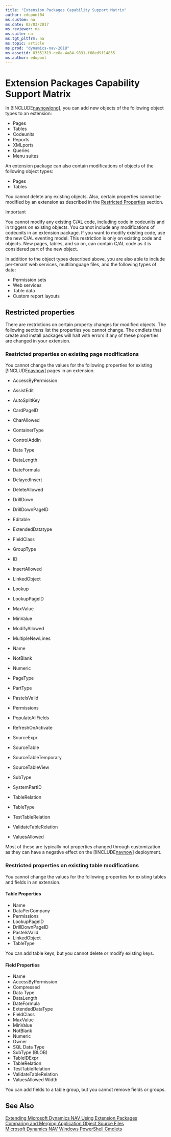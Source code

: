 ```yaml
---
title: "Extension Packages Capability Support Matrix"
author: edupont04
ms.custom: na
ms.date: 02/03/2017
ms.reviewer: na
ms.suite: na
ms.tgt_pltfrm: na
ms.topic: article
ms.prod: "dynamics-nav-2018"
ms.assetid: 83351319-ce8a-4a84-9831-f68ed9f14835
ms.author: edupont
---
```

# Extension Packages Capability Support Matrix
In [!INCLUDE[navnowlong](includes/navnowlong_md.md)], you can add new objects of the following object types to an extension:  

- Pages
- Tables
- Codeunits
- Reports
- XMLports
- Queries
- Menu suites  

An extension package can also contain modifications of objects of the following object types:  

- Pages
- Tables

You cannot delete any existing objects. Also, certain properties cannot be modified by an extension as described in the [Restricted Properties](#RestrictedProperties) section.  

> [!IMPORTANT]  
>  You cannot modify any existing C/AL code, including code in codeunits and in triggers on existing objects. You cannot include any modifications of codeunits in an extension package. If you want to modify existing code, use the new C/AL eventing model. This restriction is only on existing code and objects. New pages, tables, and so on, can contain C/AL code as it is considered part of the new object.  

In addition to the object types described above, you are also able to include per-tenant web services, multilanguage files, and the following types of data:

-	Permission sets  
-	Web services  
-	Table data  
-	Custom report layouts  


## <a name="RestrictedProperties"></a> Restricted properties  
 There are restrictions on certain property changes for modified objects. The following sections list the properties you cannot change. The cmdlets that create and install packages will halt with errors if any of these properties are changed in your extension.  

### Restricted properties on existing page modifications  
 You cannot change the values for the following properties for existing [!INCLUDE[navnow](includes/navnow_md.md)] pages in an extension.  

-   AccessByPermission  

-   AssistEdit  

-   AutoSplitKey  

-   CardPageID  

-   CharAllowed  

-   ContainerType  

-   ControlAddIn  

-   Data Type  

-   DataLength  

-   DateFormula  

-   DelayedInsert  

-   DeleteAllowed  

-   DrillDown  

-   DrillDownPageID  

-   Editable  

-   ExtendedDatatype  

-   FieldClass  

-   GroupType  

-   ID  

-   InsertAllowed  

-   LinkedObject  

-   Lookup  

-   LookupPageID  

-   MaxValue  

-   MinValue  

-   ModifyAllowed  

-   MultipleNewLines  

-   Name  

-   NotBlank  

-   Numeric  

-   PageType  

-   PartType  

-   PasteIsValid  

-   Permissions  

-   PopulateAllFields  

-   RefreshOnActivate  

-   SourceExpr  

-   SourceTable  

-   SourceTableTemporary  

-   SourceTableView  

-   SubType  

-   SystemPartID  

-   TableRelation  

-   TableType  

-   TestTableRelation  

-   ValidateTableRelation  

-   ValuesAllowed  

 Most of these are typically not properties changed through customization as they can have a negative effect on the [!INCLUDE[navnow](includes/navnow_md.md)] deployment.  

### Restricted properties on existing table modifications  
You cannot change the values for the following properties for existing tables and fields in an extension.  

#### Table Properties
-   Name  
-   DataPerCompany  
-   Permissions  
-   LookupPageID  
-   DrillDownPageID  
-   PasteIsValid  
-   LinkedObject  
-   TableType  

You can add table keys, but you cannot delete or modify existing keys.  

#### Field Properties
-   Name  
-   AccessByPermission  
-   Compressed  
-   Data Type  
-   DataLength  
-   DateFormula  
-   ExtendedDataType  
-   FieldClass  
-   MaxValue  
-   MinValue  
-   NotBlank  
-   Numeric  
-   Owner  
-   SQL Data Type  
-   SubType \(BLOB\)  
-   TableIDExpr  
-   TableRelation  
-   TestTableRelation  
-   ValidateTableRelation  
-   ValuesAllowed Width  

You can add fields to a table group, but you cannot remove fields or groups.  

## See Also  
 [Extending Microsoft Dynamics NAV Using Extension Packages](Extending-Microsoft-Dynamics-NAV-Using-Extension-Packages.md)   
 [Comparing and Merging Application Object Source Files](Comparing-and-Merging-Application-Object-Source-Files.md)   
 [Microsoft Dynamics NAV Windows PowerShell Cmdlets](Microsoft-Dynamics-NAV-Windows-PowerShell-Cmdlets.md)
